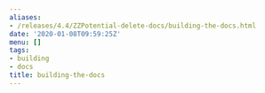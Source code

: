 ```yaml
---
aliases:
- /releases/4.4/ZZPotential-delete-docs/building-the-docs.html
date: '2020-01-08T09:59:25Z'
menu: []
tags:
- building
- docs
title: building-the-docs
---
```


